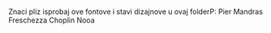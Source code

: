 Znaci pliz isprobaj ove fontove i stavi dizajnove u ovaj folderP: Pier Mandras Freschezza Choplin Nooa
